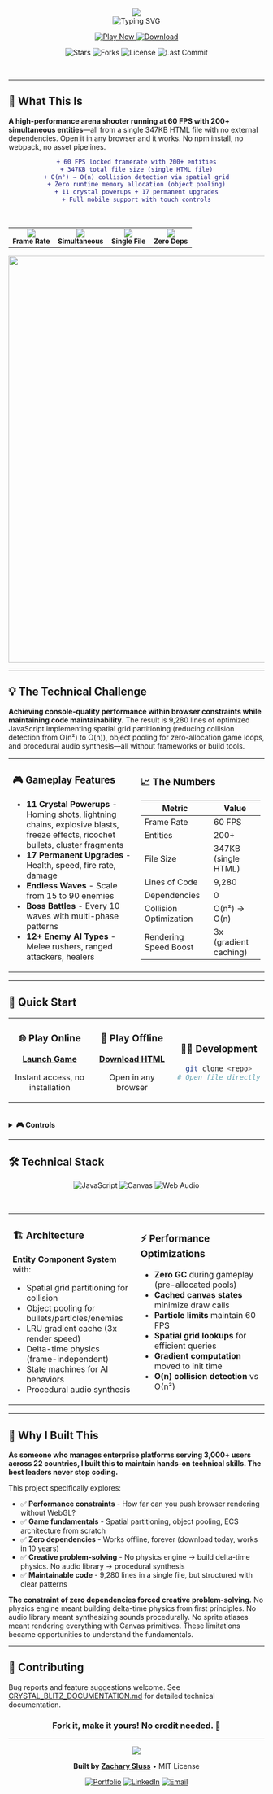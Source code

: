 <div align="center">

<!-- Hero Header -->
<img src="https://capsule-render.vercel.app/api?type=waving&color=gradient&customColorList=12,20,24&height=180&section=header&text=Crystal%20Blitz&fontSize=70&fontColor=FFFFFF&animation=twinkling&fontAlignY=30&desc=Arena%20Shooter%20in%20a%20Single%20HTML%20File&descSize=18&descAlignY=55"/>

<br/>

<!-- Animated Subtitle -->
<img src="https://readme-typing-svg.demolab.com?font=Fira+Code&weight=600&size=20&duration=3000&pause=1000&color=2d9a5e&center=true&vCenter=true&random=false&width=600&lines=60+FPS+%E2%80%A2+200%2B+Entities+%E2%80%A2+347KB;Zero+Dependencies+%E2%80%A2+Zero+Build+Tools;Single+HTML+File+%E2%80%A2+Works+Forever" alt="Typing SVG" />

<br/>

<!-- Main Action Buttons -->
<p align="center">
  <a href="https://zacsluss.github.io/CRYSTAL_BLITZ/Crystal_Blitz.html">
    <img src="https://img.shields.io/badge/🎮_PLAY-LIVE_GAME-2d7a3e?style=for-the-badge&labelColor=000000&logo=gamepad&logoColor=white" alt="Play Now"/>
  </a>
  <a href="https://github.com/Zacsluss/CRYSTAL_BLITZ/raw/main/Crystal_Blitz.html">
    <img src="https://img.shields.io/badge/⬇️_DOWNLOAD-347KB_HTML-b5320a?style=for-the-badge&labelColor=000000&logo=download&logoColor=white" alt="Download"/>
  </a>
</p>

<!-- GitHub Stats Badges -->
<p align="center">
  <img src="https://img.shields.io/github/stars/Zacsluss/CRYSTAL_BLITZ?style=social" alt="Stars"/>
  <img src="https://img.shields.io/github/forks/Zacsluss/CRYSTAL_BLITZ?style=social" alt="Forks"/>
  <img src="https://img.shields.io/github/license/Zacsluss/CRYSTAL_BLITZ?style=flat-square&color=555555" alt="License"/>
  <img src="https://img.shields.io/github/last-commit/Zacsluss/CRYSTAL_BLITZ?style=flat-square&color=666666" alt="Last Commit"/>
</p>

</div>

<br/>

---

## 🎯 What This Is

**A high-performance arena shooter running at 60 FPS with 200+ simultaneous entities**—all from a single 347KB HTML file with no external dependencies. Open it in any browser and it works. No npm install, no webpack, no asset pipelines.

<div align="center">

```diff
+ 60 FPS locked framerate with 200+ entities
+ 347KB total file size (single HTML file)
+ O(n²) → O(n) collision detection via spatial grid
+ Zero runtime memory allocation (object pooling)
+ 11 crystal powerups + 17 permanent upgrades
+ Full mobile support with touch controls
```

</div>

<br/>

<div align="center">

<!-- Performance Metrics -->
<table>
  <tr>
    <td align="center">
      <img src="https://img.shields.io/badge/Performance-60_FPS-00ff88?style=flat-square&logo=speedtest&logoColor=white"/><br/>
      <sub><b>Frame Rate</b></sub>
    </td>
    <td align="center">
      <img src="https://img.shields.io/badge/Entities-200%2B-0088ff?style=flat-square&logo=atom&logoColor=white"/><br/>
      <sub><b>Simultaneous</b></sub>
    </td>
    <td align="center">
      <img src="https://img.shields.io/badge/Size-347KB-ff6b6b?style=flat-square&logo=file&logoColor=white"/><br/>
      <sub><b>Single File</b></sub>
    </td>
    <td align="center">
      <img src="https://img.shields.io/badge/Dependencies-0-ffd93d?style=flat-square&logo=npm&logoColor=white"/><br/>
      <sub><b>Zero Deps</b></sub>
    </td>
  </tr>
</table>

</div>

<div align="center">
<img width="800" src="https://capsule-render.vercel.app/api?type=rect&color=gradient&customColorList=12,20,24&height=2"/>
</div>

---

## 💡 The Technical Challenge

**Achieving console-quality performance within browser constraints while maintaining code maintainability.** The result is 9,280 lines of optimized JavaScript implementing spatial grid partitioning (reducing collision detection from O(n²) to O(n)), object pooling for zero-allocation game loops, and procedural audio synthesis—all without frameworks or build tools.

<table>
<tr>
<td width="50%">

### 🎮 Gameplay Features

- **11 Crystal Powerups** - Homing shots, lightning chains, explosive blasts, freeze effects, ricochet bullets, cluster fragments
- **17 Permanent Upgrades** - Health, speed, fire rate, damage
- **Endless Waves** - Scale from 15 to 90 enemies
- **Boss Battles** - Every 10 waves with multi-phase patterns
- **12+ Enemy AI Types** - Melee rushers, ranged attackers, healers

</td>
<td width="50%">

### 📈 The Numbers

| Metric                  | Value                   |
| ----------------------- | ----------------------- |
| Frame Rate              | 60 FPS                  |
| Entities                | 200+                    |
| File Size               | 347KB (single HTML)     |
| Lines of Code           | 9,280                   |
| Dependencies            | 0                       |
| Collision Optimization  | O(n²) → O(n)            |
| Rendering Speed Boost   | 3x (gradient caching)   |

</td>
</tr>
</table>

---

## 🚀 Quick Start

<table>
<tr>
<td width="33%" align="center">

### 🌐 Play Online

**[Launch Game](https://zacsluss.github.io/CRYSTAL_BLITZ/Crystal_Blitz.html)**

Instant access, no installation

</td>
<td width="33%" align="center">

### 💾 Play Offline

**[Download HTML](https://github.com/Zacsluss/CRYSTAL_BLITZ/raw/main/Crystal_Blitz.html)**

Open in any browser

</td>
<td width="33%" align="center">

### 👨‍💻 Development

```bash
git clone <repo>
# Open file directly
```

</td>
</tr>
</table>

<br/>

<details>
<summary><b>🎮 Controls</b></summary>

### Desktop

- **WASD** - Movement
- **Mouse** - Aim & Shoot
- **Shift** - Sprint/Dash
- **Space** - Emergency Leap
- **P / ESC** - Pause Menu

### Mobile

- **Left Touch** - Virtual Joystick
- **Right Touch** - Aim & Shoot
- **Bottom Left** - Sprint Button
- **Bottom Right** - Leap Button

</details>

---

## 🛠️ Technical Stack

<div align="center">

![JavaScript](https://img.shields.io/badge/JavaScript-F7DF1E?style=for-the-badge&logo=javascript&logoColor=black)
![Canvas](https://img.shields.io/badge/Canvas_API-FF6B6B?style=for-the-badge&logo=html5&logoColor=white)
![Web Audio](https://img.shields.io/badge/Web_Audio-5A9FD4?style=for-the-badge&logo=webaudio&logoColor=white)

</div>

<br/>

<table>
<tr>
<td width="50%">

### 🏗️ Architecture

**Entity Component System** with:

- Spatial grid partitioning for collision
- Object pooling for bullets/particles/enemies
- LRU gradient cache (3x render speed)
- Delta-time physics (frame-independent)
- State machines for AI behaviors
- Procedural audio synthesis

</td>
<td width="50%">

### ⚡ Performance Optimizations

- **Zero GC** during gameplay (pre-allocated pools)
- **Cached canvas states** minimize draw calls
- **Particle limits** maintain 60 FPS
- **Spatial grid lookups** for efficient queries
- **Gradient computation** moved to init time
- **O(n) collision detection** vs O(n²)

</td>
</tr>
</table>

---

## 💭 Why I Built This

**As someone who manages enterprise platforms serving 3,000+ users across 22 countries, I built this to maintain hands-on technical skills. The best leaders never stop coding.**

This project specifically explores:

- ✅ **Performance constraints** - How far can you push browser rendering without WebGL?
- ✅ **Game fundamentals** - Spatial partitioning, object pooling, ECS architecture from scratch
- ✅ **Zero dependencies** - Works offline, forever (download today, works in 10 years)
- ✅ **Creative problem-solving** - No physics engine → build delta-time physics. No audio library → procedural synthesis
- ✅ **Maintainable code** - 9,280 lines in a single file, but structured with clear patterns

**The constraint of zero dependencies forced creative problem-solving.** No physics engine meant building delta-time physics from first principles. No audio library meant synthesizing sounds procedurally. No sprite atlases meant rendering everything with Canvas primitives. These limitations became opportunities to understand the fundamentals.

---

## 🤝 Contributing

Bug reports and feature suggestions welcome. See [CRYSTAL_BLITZ_DOCUMENTATION.md](CRYSTAL_BLITZ_DOCUMENTATION.md) for detailed technical documentation.

<div align="center">

### Fork it, make it yours! No credit needed. 🚀

</div>

---

<div align="center">

<img src="https://capsule-render.vercel.app/api?type=waving&color=gradient&customColorList=12,20,24&height=100&section=footer"/>

**Built by [Zachary Sluss](https://github.com/Zacsluss)** • MIT License

[![Portfolio](https://img.shields.io/badge/🌐_My_Portfolio-00ff88?style=flat-square)](https://zacsluss.github.io/portfolio)
[![LinkedIn](https://img.shields.io/badge/LinkedIn-0077B5?style=flat-square&logo=linkedin&logoColor=white)](https://linkedin.com/in/zacharyjsluss)
[![Email](https://img.shields.io/badge/Email-D14836?style=flat-square&logo=gmail&logoColor=white)](mailto:zacsluss@yahoo.com)

</div>
